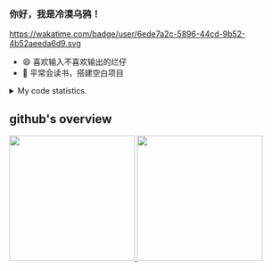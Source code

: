 ### 你好，我是冷漠乌鸦！
https://wakatime.com/badge/user/6ede7a2c-5896-44cd-9b52-4b52aeeda6d9.svg

- 😄 喜欢输入不喜欢输出的烂仔
- 🤔 平常会读书，搭建空白项目

<details>
  <summary>
    My code statistics.
  </summary>
  <div>
    <img src="https://github-readme-stats.vercel.app/api/wakatime?username=lengmowuya&hide_title=true&layout=compact&langs_count=10" />
  <div>
</details>
    
## github's overview
<a href="https://github.com/lengmowuya">
  <img height="225" src="https://github-readme-stats.vercel.app/api?username=lengmowuya&show_icons=true&include_all_commits=true&count_private=true"/>
  <img height="225" src="https://github-readme-stats.vercel.app/api/top-langs/?username=lengmowuya"/>
</a>




